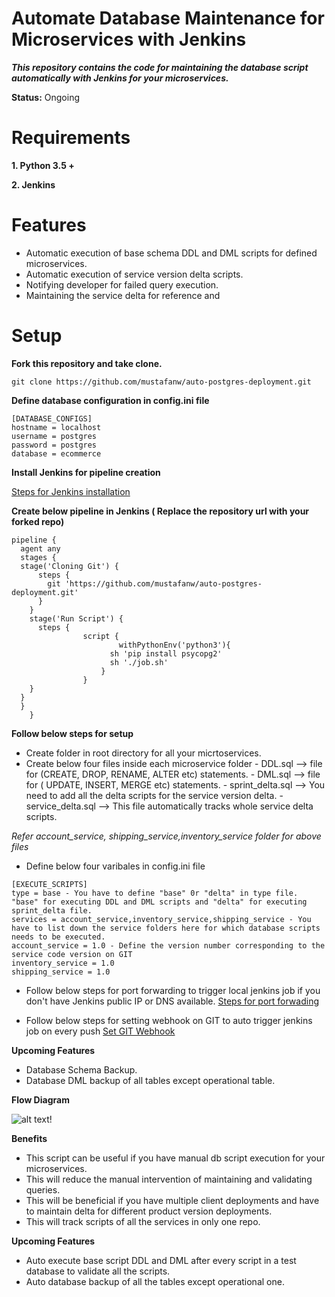 
# Automate Database Maintenance for Microservices with Jenkins
***This repository contains the code for maintaining the database script automatically with Jenkins for your microservices.***

**Status:** Ongoing

# Requirements
**1. Python 3.5 +**

**2. Jenkins**

Features
=========================

- Automatic execution of base schema DDL and DML scripts for defined microservices.
- Automatic execution of service version delta scripts.
- Notifying developer for failed query execution.
- Maintaining the service delta for reference and

Setup
=========================
**Fork this repository and take clone.**
```
git clone https://github.com/mustafanw/auto-postgres-deployment.git
```

**Define database configuration in config.ini file**

```
[DATABASE_CONFIGS]
hostname = localhost
username = postgres
password = postgres
database = ecommerce
```
**Install Jenkins for pipeline creation**

[Steps for Jenkins installation](https://www.digitalocean.com/community/tutorials/how-to-install-jenkins-on-ubuntu-16-04)

**Create below pipeline in Jenkins ( Replace the repository url with your forked repo)**
```
pipeline {
  agent any
  stages {
  stage('Cloning Git') {
      steps {
        git 'https://github.com/mustafanw/auto-postgres-deployment.git'
      }
    }
    stage('Run Script') {
      steps {
                script {
                        withPythonEnv('python3'){
                      sh 'pip install psycopg2'
                      sh './job.sh'
                    }
                }
    }
  }
  }
    }
 ```

**Follow below steps for setup**
- Create folder in root directory for all your micrtoservices.
- Create below four files inside each microservice folder
      - DDL.sql --> file for (CREATE, DROP, RENAME, ALTER etc) statements.
      - DML.sql --> file for ( UPDATE, INSERT, MERGE etc) statements.
      - sprint_delta.sql --> You need to add all the delta scripts for the service version delta.
      - service_delta.sql --> This file automatically tracks whole service delta scripts.

*Refer account_service, shipping_service,inventory_service folder for above files*
- Define below four varibales in config.ini file
```
[EXECUTE_SCRIPTS]
type = base - You have to define "base" 0r "delta" in type file. "base" for executing DDL and DML scripts and "delta" for executing sprint_delta file.
services = account_service,inventory_service,shipping_service - You have to list down the service folders here for which database scripts needs to be executed.
account_service = 1.0 - Define the version number corresponding to the service code version on GIT
inventory_service = 1.0
shipping_service = 1.0
```
- Follow below steps for port forwarding to trigger local jenkins job if you don't have Jenkins public IP or DNS available.
[Steps for port forwading](https://medium.com/@ganeshvelrajan/make-your-web-services-go-online-securely-in-less-than-5-minutes-ee0b304f88c7)

- Follow below steps for setting webhook on GIT to auto trigger jenkins job on every push
[Set GIT Webhook](https://www.socketxp.com/webhookrelay/github-webhook-localhost-jenkins)

**Upcoming Features**
- Database Schema Backup.
- Database DML backup of all tables except operational table.

**Flow Diagram**

![alt text](https://user-images.githubusercontent.com/24622641/93015619-80bf8e80-f5d8-11ea-8aab-876e1f5ed90c.JPG)!

**Benefits**

- This script can be useful if you have manual db script execution for your microservices.
- This will reduce the manual intervention of maintaining and validating queries.
- This will be beneficial if you have multiple client deployments and have to maintain delta for different product version deployments.
- This will track scripts of all the services in only one repo.

**Upcoming Features**

- Auto execute base script DDL and DML after every script in a test database to validate all the scripts.
- Auto database backup of all the tables except operational one.

